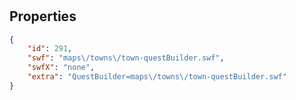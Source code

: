 # <no name available>

<no description available>

## Properties

```json
{
    "id": 291,
    "swf": "maps\/towns\/town-questBuilder.swf",
    "swfX": "none",
    "extra": "QuestBuilder=maps\/towns\/town-questBuilder.swf"
}
```

